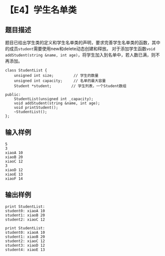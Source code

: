 # 【E4】学生名单类

## 题目描述

题目已给出学生类的定义和学生名单类的声明，要求完善学生名单类的函数，其中的成员`student`需要使用new和delete动态创建和释放。
对于添加学生函数`void addStudent(string &name, int age)`，将学生加入到名单中，若人数已满，则不再添加。

```
class StudentList {
    unsigned int size;         // 学生的数量
    unsigned int capacity;     // 名单的最大容量
    Student *student;         // 学生列表，一个Student数组

public:
    StudentList(unsigned int _capacity);
    void addStudent(string &name, int age);
    void printStudent();
    ~StudentList();
};
```

## 输入样例

```
5
3
xiaoA 10
xiaoB 20
xiaoC 12
3
xiaoD 12
xiaoE 13
xiaoF 14
```

## 输出样例

```
print StudentList:
student0: xiaoA 10
student1: xiaoB 20
student2: xiaoC 12

print StudentList:
student0: xiaoA 10
student1: xiaoB 20
student2: xiaoC 12
student3: xiaoD 12
student4: xiaoE 13
```


